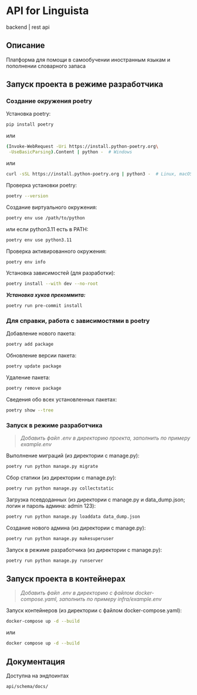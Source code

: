 # API for Linguista
backend | rest api

<!-- [![CI](https://github.com/FSD-For-Self-Dev/LinguistaAPI/actions/workflows/main.yml/badge.svg?branch=main)](https://github.com/FSD-For-Self-Dev/LinguistaAPI/actions/workflows/main.yml) -->

## Описание

Платформа для помощи в самообучении иностранным языкам и пополнении словарного запаса

## Запуск проекта в режиме разработчика

### Создание окружения poetry

Установка poetry:
```bash
pip install poetry
```
или
```bash
(Invoke-WebRequest -Uri https://install.python-poetry.org\
 -UseBasicParsing).Content | python -  # Windows
```
или
```bash
curl -sSL https://install.python-poetry.org | python3 -  # Linux, macOS, Windows (WSL)
```

Проверка установки poetry:
```bash
poetry --version
```

Создание виртуального окружения:
```bash
poetry env use /path/to/python
```
или если python3.11 есть в PATH:
```bash
poetry env use python3.11
```

Проверка активированного окружения:
```bash
poetry env info
```

Установка зависимостей (для разработки):
```bash
poetry install --with dev --no-root
```

***Установка хуков прекоммита:***
```bash
poetry run pre-commit install
```

### Для справки, работа с зависимостями в poetry

Добавление нового пакета:
```bash
poetry add package
```

Обновление версии пакета:
```bash
poetry update package
```

Удаление пакета:
```bash
poetry remove package
```

Cведения обо всех установленных пакетах:
```bash
poetry show --tree
```

### Запуск в режиме разработчика

> *Добавить файл .env в директорию проекта, заполнить по примеру example.env*

Выполнение миграций (из директории с manage.py):
```bash
poetry run python manage.py migrate
```

Сбор статики (из директории с manage.py):
```bash
poetry run python manage.py collectstatic
```

Загрузка псевдоданных (из директории с manage.py и data_dump.json; логин и пароль админа: admin 123):
```bash
poetry run python manage.py loaddata data_dump.json
```

Создание нового админа (из директории с manage.py):
```bash
poetry run python manage.py makesuperuser
```

Запуск в режиме разработчика (из директории с manage.py):
```bash
poetry run python manage.py runserver
```

## Запуск проекта в контейнерах

> *Добавить файл .env в директорию с файлом docker-compose.yaml, заполнить по примеру infra/example.env*

Запуск контейнеров (из директории с файлом docker-compose.yaml):
```bash
docker-compose up -d --build
```
или
```bash
docker compose up -d --build
```

## Документация

Доступна на эндпоинтах
```
api/schema/docs/
```
